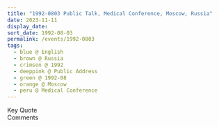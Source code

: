 ```yaml
---
title: "1992-0803 Public Talk, Medical Conference, Moscow, Russia"
date: 2023-11-11
display_date: 
sort_date: 1992-08-03
permalink: /events/1992-0803
tags:
  - blue @ English
  - brown @ Russia
  - crimson @ 1992
  - deeppink @ Public Address
  - green @ 1992-08
  - orange @ Moscow
  - peru @ Medical Conference
---
```


<wave-list>
  <list-title color="green" width="75">Key Quote</list-title>
  <list-item color="BlanchedAlmond"  width="200"></list-item>
  <list-item color="Lavender"></list-item>
  <list-item color="BlanchedAlmond"></list-item>
</wave-list>

<br>

<wave-list>
  <list-title color="green" width="75">Comments</list-title>
  <list-item color="BlanchedAlmond"  width="200"></list-item>
  <list-item color="Lavender"></list-item>
  <list-item color="BlanchedAlmond"></list-item>
</wave-list>